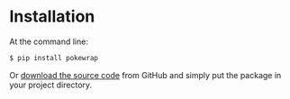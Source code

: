 # Installation

At the command line:
```bash
$ pip install pokewrap
```

Or [download the source code](https://github.com/jasongarvin/pokewrap) from GitHub and simply put the package in your project directory.